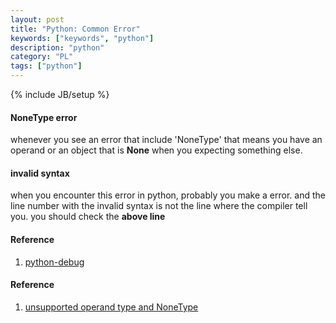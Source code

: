 ```yaml
---
layout: post
title: "Python: Common Error"
keywords: ["keywords", "python"]
description: "python"
category: "PL"
tags: ["python"] 
---
```

{% include JB/setup %}

#### NoneType error

whenever you see an error that include 'NoneType' that means you have an operand
or an object that is **None** when you expecting something else.

#### invalid syntax
when you encounter this error in python, probably you make a error. 
and the line number with the invalid syntax is not the line where the compiler tell you.
you should check the **above line**

#### Reference 
1. [python-debug](https://github.com/vim-syntastic/syntastic/issues/1938)

#### Reference
1. [unsupported operand type and NoneType](https://stackoverflow.com/questions/24110282/python-error-unsupported-operand-types-for-int-and-nonetype)
